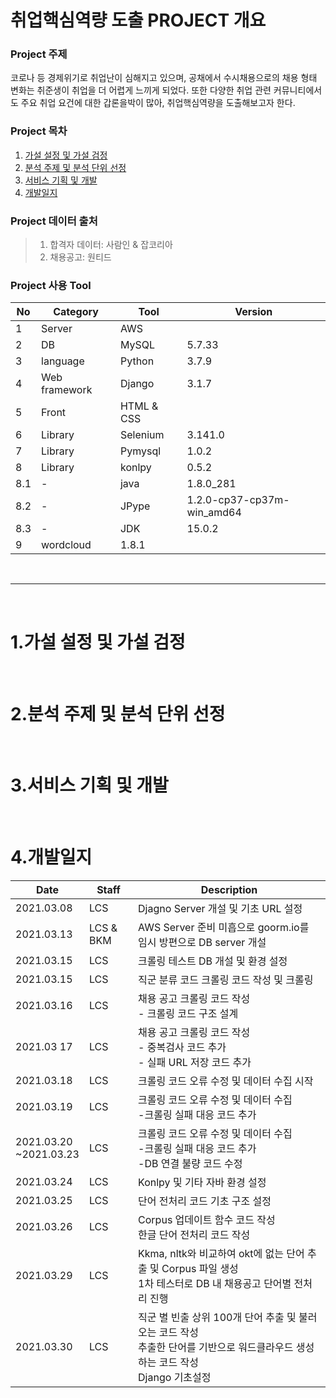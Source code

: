 # 취업핵심역량 도출 PROJECT 개요
### Project 주제
코로나 등 경제위기로 취업난이 심해지고 있으며, 공채에서 수시채용으로의 채용 형태 변화는 취준생이 취업을 더 어렵게 느끼게 되었다. 또한 다양한 취업 관련 커뮤니티에서도 주요 취업 요건에 대한 갑론을박이 많아, 취업핵심역량을 도출해보고자 한다.

### Project 목차
1. [가설 설정 및 가설 검정](#1.가설-설정-및-가설-검정)
2. [분석 주제 및 분석 단위 선정](#2.분석-주제-및-분석-단위-선정)
3. [서비스 기획 및 개발](#3.서비스-기획-및-개발)
4. [개발일지](#4.개발일지)

### Project 데이터 출처
> 1. 합격자 데이터: 사람인 & 잡코리아 
> 2. 채용공고: 원티드 

### Project 사용 Tool
|No|Category|Tool|Version|
|---|---|---|---|
|1|Server|AWS|
|2|DB|MySQL|5.7.33|
|3|language|Python|3.7.9|
|4|Web framework|Django|3.1.7|
|5|Front|HTML & CSS|
|6|Library|Selenium|3.141.0|
|7|Library|Pymysql|1.0.2|
|8|Library|konlpy|0.5.2|
|8.1|-|java|1.8.0_281|
|8.2|-|JPype|1.2.0-cp37-cp37m-win_amd64|
|8.3|-|JDK|15.0.2|
|9|wordcloud|1.8.1|





<br>

---
<br>

# 1.가설 설정 및 가설 검정 

<br>

# 2.분석 주제 및 분석 단위 선정

<br>

# 3.서비스 기획 및 개발

<br>

# 4.개발일지
|Date|Staff|Description|
|---|---|---|
|2021.03.08|LCS|Djagno Server 개설 및 기초 URL 설정|
|2021.03.13|LCS & BKM|AWS Server 준비 미흡으로 goorm.io를 임시 방편으로 DB server 개설|
|2021.03.15|LCS|크롤링 테스트 DB 개설 및 환경 설정|
|2021.03.15|LCS|직군 분류 코드 크롤링 코드 작성 및 크롤링|
|2021.03.16|LCS|채용 공고 크롤링 코드 작성 <br> - 크롤링 코드 구조 설계|
|2021.03 17|LCS|채용 공고 크롤링 코드 작성 <br> - 중복검사 코드 추가 <br> - 실패 URL 저장 코드 추가|
|2021.03.18|LCS|크롤링 코드 오류 수정 및 데이터 수집 시작|
|2021.03.19|LCS|크롤링 코드 오류 수정 및 데이터 수집 <br> -크롤링 실패 대응 코드 추가|
|2021.03.20 <br> ~2021.03.23|LCS|크롤링 코드 오류 수정 및 데이터 수집 <br> -크롤링 실패 대응 코드 추가 <br> -DB 연결 불량 코드 수정|
|2021.03.24|LCS|Konlpy 및 기타 자바 환경 설정|
|2021.03.25|LCS|단어 전처리 코드 기초 구조 설정|
|2021.03.26|LCS|Corpus 업데이트 함수 코드 작성 <br> 한글 단어 전처리 코드 작성|
|2021.03.29|LCS|Kkma, nltk와 비교하여 okt에 없는 단어 추출 및 Corpus 파일 생성 <br> 1차 테스터로 DB 내 채용공고 단어별 전처리 진행|
|2021.03.30|LCS|직군 별 빈출 상위 100개 단어 추출 및 불러오는 코드 작성 <br> 추출한 단어를 기반으로 워드클라우드 생성하는 코드 작성 <br> Django 기초설정|


